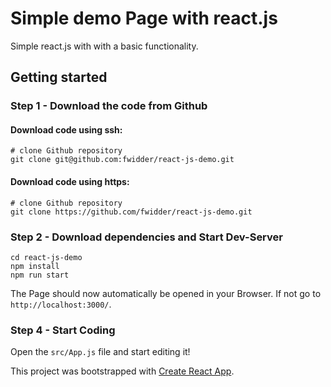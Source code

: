 # Simple demo Page with react.js

Simple react.js with with a basic functionality.

## Getting started

### Step 1 - Download the code from Github

#### Download code using ssh:

```
# clone Github repository
git clone git@github.com:fwidder/react-js-demo.git
```

#### Download code using https:

```
# clone Github repository
git clone https://github.com/fwidder/react-js-demo.git
```

### Step 2 - Download dependencies and Start Dev-Server

```
cd react-js-demo
npm install
npm run start
```

The Page should now automatically be opened in your Browser. If not go to ``` http://localhost:3000/ ```.

### Step 4 - Start Coding

Open the `src/App.js` file and start editing it!

This project was bootstrapped with [Create React App](https://github.com/facebook/create-react-app).
